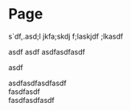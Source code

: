 # Page

s\`df,.asd;l jkfa;skdj f;laskjdf ;lkasdf&#x20;

asdf asdf asdfasdfasdf

asdf

asdfasdfasdfasdf\
fasdfasdf\
fasdfasdfasdf

